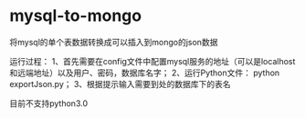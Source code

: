 # mysql-to-mongo
将mysql的单个表数据转换成可以插入到mongo的json数据

运行过程：
1、首先需要在config文件中配置mysql服务的地址（可以是localhost和远端地址）以及用户、密码，数据库名字； 
2、运行Python文件： python exportJson.py； 
3、根据提示输入需要到处的数据库下的表名


目前不支持python3.0